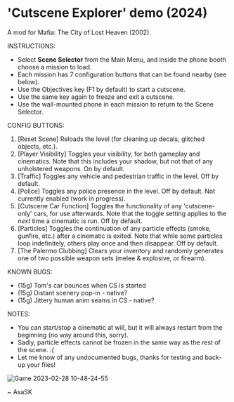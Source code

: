 # 'Cutscene Explorer' demo (2024)
A mod for Mafia: The City of Lost Heaven (2002).

INSTRUCTIONS:
- Select **Scene Selector** from the Main Menu, and inside the phone booth choose a mission to load.
- Each mission has 7 configuration buttons that can be found nearby (see below).
- Use the Objectives key (F1 by default) to start a cutscene.
- Use the same key again to freeze and exit a cutscene.
- Use the wall-mounted phone in each mission to return to the Scene Selector.

CONFIG BUTTONS:
1. [Reset Scene] Reloads the level (for cleaning up decals, glitched objects, etc.).
2. [Player Visibility] Toggles your visibility, for both gameplay and cinematics. Note that this includes your shadow, but not that of any unholstered weapons. On by default.
3. [Traffic] Toggles any vehicle and pedestrian traffic in the level. Off by default.
4. [Police] Toggles any police presence in the level. Off by default. Not currently enabled (work in progress).
5. [Cutscene Car Function] Toggles the functionality of any 'cutscene-only' cars, for use afterwards. Note that the toggle setting applies to the *next* time a cinematic is run. Off by default.
6. [Particles] Toggles the continuation of any particle effects (smoke, gunfire, etc.) after a cinematic is exited. Note that while some particles loop indefinitely, others play once and then disappear. Off by default.
7. [The Palermo Clubbing] Clears your inventory and randomly generates one of two possible weapon sets (melee & explosive, or firearm).

KNOWN BUGS:
- (15g) Tom's car bounces when CS is started
- (15g) Distant scenery pop-in - native?
- (15g) Jittery human anim seams in CS - native?

NOTES:
- You can start/stop a cinematic at will, but it will always restart from the beginning (no way around this, sorry).
- Sadly, particle effects cannot be frozen in the same way as the rest of the scene. _:(_
- Let me know of any undocumented bugs, thanks for testing and back-up your files!

![Game 2023-02-28 10-48-24-55](https://user-images.githubusercontent.com/111624709/221832453-0e1536d7-d813-4815-8f5c-8da0c04420d0.png)

~ AsaSK
